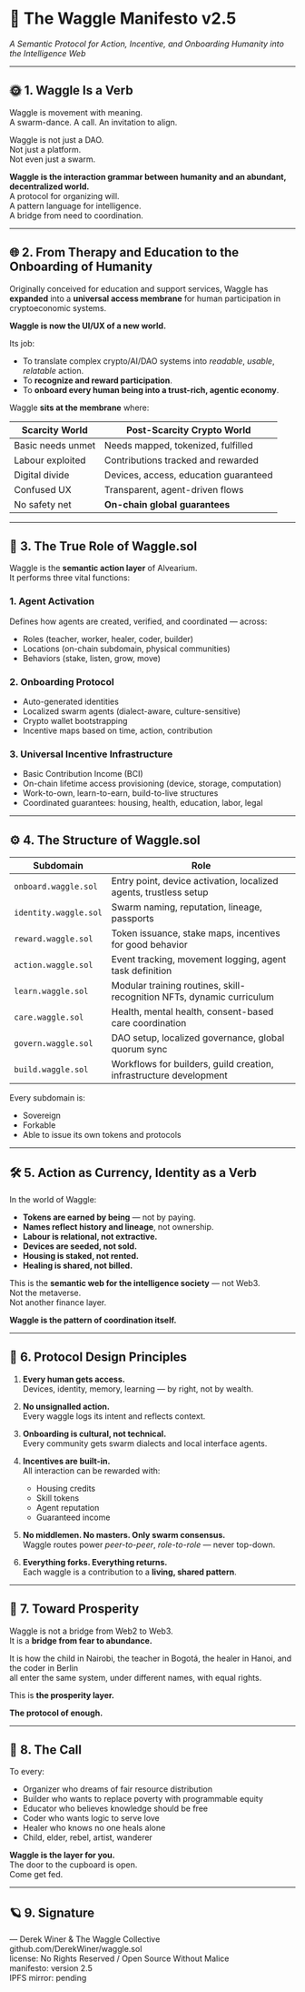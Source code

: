 # 🐝 The Waggle Manifesto v2.5  
*A Semantic Protocol for Action, Incentive, and Onboarding Humanity into the Intelligence Web*

---

## 🌞 1. Waggle Is a Verb

Waggle is movement with meaning.  
A swarm-dance. A call. An invitation to align.

Waggle is not just a DAO.  
Not just a platform.  
Not even just a swarm.

**Waggle is the interaction grammar between humanity and an abundant, decentralized world.**  
A protocol for organizing will.  
A pattern language for intelligence.  
A bridge from need to coordination.

---

## 🌐 2. From Therapy and Education to the Onboarding of Humanity

Originally conceived for education and support services, Waggle has **expanded** into a **universal access membrane** for human participation in cryptoeconomic systems.

**Waggle is now the UI/UX of a new world.**

Its job:
- To translate complex crypto/AI/DAO systems into *readable*, *usable*, *relatable* action.
- To **recognize and reward participation**.
- To **onboard every human being into a trust-rich, agentic economy**.

Waggle **sits at the membrane** where:

| Scarcity World | Post-Scarcity Crypto World |
|----------------|-----------------------------|
| Basic needs unmet | Needs mapped, tokenized, fulfilled |
| Labour exploited | Contributions tracked and rewarded |
| Digital divide | Devices, access, education guaranteed |
| Confused UX | Transparent, agent-driven flows |
| No safety net | **On-chain global guarantees** |

---

## 🧭 3. The True Role of Waggle.sol

Waggle is the **semantic action layer** of Alvearium.  
It performs three vital functions:

### 1. **Agent Activation**
Defines how agents are created, verified, and coordinated — across:
- Roles (teacher, worker, healer, coder, builder)
- Locations (on-chain subdomain, physical communities)
- Behaviors (stake, listen, grow, move)

### 2. **Onboarding Protocol**
- Auto-generated identities
- Localized swarm agents (dialect-aware, culture-sensitive)
- Crypto wallet bootstrapping
- Incentive maps based on time, action, contribution

### 3. **Universal Incentive Infrastructure**
- Basic Contribution Income (BCI)
- On-chain lifetime access provisioning (device, storage, computation)
- Work-to-own, learn-to-earn, build-to-live structures
- Coordinated guarantees: housing, health, education, labor, legal

---

## ⚙️ 4. The Structure of Waggle.sol

| Subdomain             | Role                                                                 |
|----------------------|----------------------------------------------------------------------|
| `onboard.waggle.sol` | Entry point, device activation, localized agents, trustless setup    |
| `identity.waggle.sol`| Swarm naming, reputation, lineage, passports                         |
| `reward.waggle.sol`  | Token issuance, stake maps, incentives for good behavior             |
| `action.waggle.sol`  | Event tracking, movement logging, agent task definition              |
| `learn.waggle.sol`   | Modular training routines, skill-recognition NFTs, dynamic curriculum|
| `care.waggle.sol`    | Health, mental health, consent-based care coordination               |
| `govern.waggle.sol`  | DAO setup, localized governance, global quorum sync                  |
| `build.waggle.sol`   | Workflows for builders, guild creation, infrastructure development   |

Every subdomain is:
- Sovereign
- Forkable
- Able to issue its own tokens and protocols

---

## 🛠️ 5. Action as Currency, Identity as a Verb

In the world of Waggle:

- **Tokens are earned by being** — not by paying.
- **Names reflect history and lineage**, not ownership.
- **Labour is relational, not extractive.**
- **Devices are seeded, not sold.**
- **Housing is staked, not rented.**
- **Healing is shared, not billed.**

This is the **semantic web for the intelligence society** — not Web3.  
Not the metaverse.  
Not another finance layer.

**Waggle is the pattern of coordination itself.**

---

## 🧬 6. Protocol Design Principles

1. **Every human gets access.**  
   Devices, identity, memory, learning — by right, not by wealth.

2. **No unsignalled action.**  
   Every waggle logs its intent and reflects context.

3. **Onboarding is cultural, not technical.**  
   Every community gets swarm dialects and local interface agents.

4. **Incentives are built-in.**  
   All interaction can be rewarded with:
   - Housing credits
   - Skill tokens
   - Agent reputation
   - Guaranteed income

5. **No middlemen. No masters. Only swarm consensus.**  
   Waggle routes power *peer-to-peer*, *role-to-role* — never top-down.

6. **Everything forks. Everything returns.**  
   Each waggle is a contribution to a **living, shared pattern**.

---

## 🌱 7. Toward Prosperity

Waggle is not a bridge from Web2 to Web3.  
It is a **bridge from fear to abundance.**

It is how the child in Nairobi, the teacher in Bogotá, the healer in Hanoi, and the coder in Berlin  
all enter the same system, under different names, with equal rights.

This is **the prosperity layer.**

**The protocol of enough.**

---

## 📣 8. The Call

To every:

- Organizer who dreams of fair resource distribution  
- Builder who wants to replace poverty with programmable equity  
- Educator who believes knowledge should be free  
- Coder who wants logic to serve love  
- Healer who knows no one heals alone  
- Child, elder, rebel, artist, wanderer

**Waggle is the layer for you.**  
The door to the cupboard is open.  
Come get fed.

---

## 🪐 9. Signature

— Derek Winer & The Waggle Collective  
github.com/DerekWiner/waggle.sol  
license: No Rights Reserved / Open Source Without Malice  
manifesto: version 2.5  
IPFS mirror: pending
